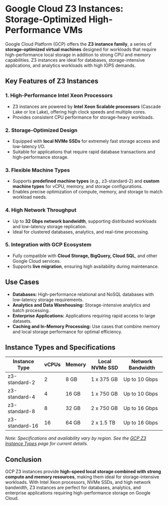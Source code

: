 # Google Cloud Z3 Instances: Storage-Optimized High-Performance VMs

Google Cloud Platform (GCP) offers the **Z3 instance family**, a series of **storage-optimized virtual machines** designed for workloads that require high-performance local storage in addition to strong CPU and memory capabilities. Z3 instances are ideal for databases, storage-intensive applications, and analytics workloads with high IOPS demands.

## Key Features of Z3 Instances

### 1. **High-Performance Intel Xeon Processors**

* Z3 instances are powered by **Intel Xeon Scalable processors** (Cascade Lake or Ice Lake), offering high clock speeds and multiple cores.
* Provides consistent CPU performance for storage-heavy workloads.

### 2. **Storage-Optimized Design**

* Equipped with **local NVMe SSDs** for extremely fast storage access and low-latency I/O.
* Suitable for applications that require rapid database transactions and high-performance storage.

### 3. **Flexible Machine Types**

* Supports **predefined machine types** (e.g., z3-standard-2) and **custom machine types** for vCPU, memory, and storage configurations.
* Enables precise optimization of compute, memory, and storage to match workload needs.

### 4. **High Network Throughput**

* Up to **32 Gbps network bandwidth**, supporting distributed workloads and low-latency storage replication.
* Ideal for clustered databases, analytics, and real-time processing.

### 5. **Integration with GCP Ecosystem**

* Fully compatible with **Cloud Storage, BigQuery, Cloud SQL**, and other Google Cloud services.
* Supports **live migration**, ensuring high availability during maintenance.

## Use Cases

* **Databases:** High-performance relational and NoSQL databases with low-latency storage requirements.
* **Analytics and Data Warehousing:** Storage-intensive analytics and batch processing.
* **Enterprise Applications:** Applications requiring rapid access to large datasets.
* **Caching and In-Memory Processing:** Use cases that combine memory and local storage performance for optimal efficiency.

## Instance Types and Specifications

| Instance Type  | vCPUs | Memory | Local NVMe SSD | Network Bandwidth |
| -------------- | ----- | ------ | -------------- | ----------------- |
| z3-standard-2  | 2     | 8 GB   | 1 x 375 GB     | Up to 10 Gbps     |
| z3-standard-4  | 4     | 16 GB  | 1 x 750 GB     | Up to 10 Gbps     |
| z3-standard-8  | 8     | 32 GB  | 2 x 750 GB     | Up to 16 Gbps     |
| z3-standard-16 | 16    | 64 GB  | 2 x 1.5 TB     | Up to 16 Gbps     |

*Note: Specifications and availability vary by region. See the [GCP Z3 Instance Types](https://cloud.google.com/compute/docs/machine-types#z3_machine_types) page for current details.*

## Conclusion

GCP Z3 instances provide **high-speed local storage combined with strong compute and memory resources**, making them ideal for storage-intensive workloads. With Intel Xeon processors, NVMe SSDs, and high network bandwidth, Z3 instances are perfect for databases, analytics, and enterprise applications requiring high-performance storage on Google Cloud.
